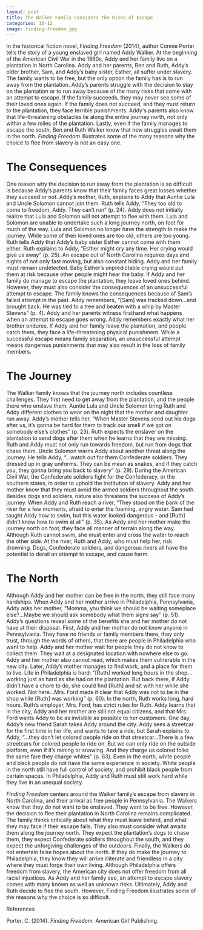 ```yaml
---
layout: post
title: The Walker Family Considers the Risks of Escape
categories: 10-12
image: finding-freedom.jpg
---
```

In the historical fiction novel, _Finding Freedom_ (2014), author Connie Porter tells the story of a young enslaved girl named Addy Walker. At the beginning of the American Civil War in the 1860s, Addy and her family live on a plantation in North Carolina. Addy and her parents, Ben and Ruth, Addy’s older brother, Sam, and Addy’s baby sister, Esther, all suffer under slavery. The family wants to be free, but the only option the family has is to run away from the plantation. Addy’s parents struggle with the decision to stay on the plantation or to run away because of the many risks that come with an attempt to escape. If the family succeeds, they may never see some of their loved ones again. If the family does not succeed, and they must return to the plantation, they face terrible punishments. Addy's parents also know that life-threatening obstacles lie along the entire journey north, not only within a few miles of the plantation. Lastly, even if the family manages to escape the south, Ben and Ruth Walker know that new struggles await them in the north. _Finding Freedom_ illustrates some of the many reasons why the choice to flee from slavery is not an easy one.

# The Consequences

One reason why the decision to run away from the plantation is so difficult is because Addy’s parents know that their family faces great losses whether they succeed or not. Addy’s mother, Ruth, explains to Addy that Auntie Lula and Uncle Solomon cannot join them. Ruth tells Addy, “They too old to come to freedom, Addy. They can’t run” (p. 24). Addy does not initially realize that Lula and Solomon will not attempt to flee with them. Lula and Solomon are unable to undertake such a long journey north, on foot for much of the way. Lula and Solomon no longer have the strength to make the journey. While some of their loved ones are too old, others are too young. Ruth tells Addy that Addy’s baby sister Esther cannot come with them either. Ruth explains to Addy, “Esther might cry any time. Her crying would give us away” (p. 25). An escape out of North Carolina requires days and nights of not only fast moving, but also constant hiding. Addy and her family must remain undetected. Baby Esther’s unpredictable crying would put them at risk because other people might hear the baby. If Addy and her family do manage to escape the plantation, they leave loved ones behind. However, they must also consider the consequences of an unsuccessful attempt to escape. The family knows the consequences because of Sam’s failed attempt in the past. Addy remembers, “[Sam] was tracked down…and brought back. He was tied to a tree and beaten with a whip by Master Stevens” (p. 4). Addy and her parents witness firsthand what happens when an attempt to escape goes wrong. Addy remembers exactly what her brother endures. If Addy and her family leave the plantation, and people catch them, they face a life-threatening physical punishment. While a successful escape means family separation, an unsuccessful attempt means dangerous punishments that may also result in the loss of family members.

# The Journey

The Walker family knows that the journey north includes countless challenges. They first need to get away from the plantation, and the people there who enslave them. Auntie Lula and Uncle Solomon bring Ruth and Addy different clothes to wear on the night that the mother and daughter run away. Addy’s mother tells her, “When Master Stevens send out his dogs after us, it’s gonna be hard for them to track our smell if we got on somebody else’s clothes” (p. 23). Ruth expects the enslaver on the plantation to send dogs after them when he learns that they are missing. Ruth and Addy must not only run towards freedom, but run from dogs that chase them. Uncle Solomon warns Addy about another threat along the journey. He tells Addy, “...watch out for them Confederate soldiers. They dressed up in gray uniforms. They can be mean as snakes, and if they catch you, they gonna bring you back to slavery” (p. 29). During the American Civil War, the Confederate soldiers fight for the Confederacy, or the southern states, in order to uphold the institution of slavery. Addy and her mother know that they must avoid the armed soldiers throughout the south. Besides dogs and soldiers, nature also threatens the success of Addy’s journey. When Addy and Ruth reach a river, “They stood on the bank of the river for a few moments, afraid to enter the foaming, angry water. Sam had taught Addy how to swim, but this water looked dangerous - and [Ruth] didn’t know how to swim at all” (p. 35). As Addy and her mother make the journey north on foot, they face all manner of terrain along the way. Although Ruth cannot swim, she must enter and cross the water to reach the other side. At the river, Ruth and Addy, who must help her, risk drowning. Dogs, Confederate soldiers, and dangerous rivers all have the potential to derail an attempt to escape, and cause harm.

# The North

Although Addy and her mother can be free in the north, they still face many hardships. When Addy and her mother arrive in Philadelphia, Pennsylvania, Addy asks her mother, “Momma, you think we should be waiting someplace else?...Maybe we should ask somebody what them signs say” (p. 51). Addy’s questions reveal some of the benefits she and her mother do not have at their disposal. First, Addy and her mother do not know anyone in Pennsylvania. They have no friends or family members there, they only trust, through the words of others, that there are people in Philadelphia who want to help. Addy and her mother wait for people they do not know to collect them. They wait at a designated location with nowhere else to go. Addy and her mother also cannot read, which makes them vulnerable in the new city. Later, Addy’s mother manages to find work, and a place for them to live. Life in Philadelphia is hard: “[Ruth] worked long hours in the shop…working just as hard as she had on the plantation. But back there, if Addy didn’t have a chore to do, she could find [Ruth] and sit with her while she worked. Not here…Mrs. Ford made it clear that Addy was not to be in the shop while [Ruth] was working” (p. 60). In the north, Ruth works long, hard hours. Ruth’s employer, Mrs. Ford, has strict rules for Ruth. Addy learns that in the city, Addy and her mother are still not equal citizens, and that Mrs. Ford wants Addy to be as invisible as possible to her customers. One day, Addy’s new friend Sarah takes Addy around the city. Addy sees a streetcar for the first time in her life, and wants to take a ride, but Sarah explains to Addy, “...they don’t let colored people ride on that streetcar…There is a few streetcars for colored people to ride on. But we can only ride on the outside platform, even if it’s raining or snowing. And they charge us colored folks the same fare they charge whites” (p. 63). Even in the north, white people and black people do not have the same experience in society. White people in the north still have full control of society, and prohibit black people from certain spaces. In Philadelphia, Addy and Ruth must still work hard while they live in an unequal society.

_Finding Freedom_ centers around the Walker family’s escape from slavery in North Carolina, and their arrival as free people in Pennsylvania. The Walkers know that they do not want to be enslaved. They want to be free. However, the decision to flee their plantation in North Carolina remains complicated. The family thinks critically about what they must leave behind, and what they may face if their escape fails. They also must consider what awaits them along the journey north. They expect the plantation’s dogs to chase them, they expect Confederate soldiers throughout the south, and they expect the unforgiving challenges of the outdoors. Finally, the Walkers do not entertain false hopes about the north. If they do make the journey to Philadelphia, they know they will arrive illiterate and friendless in a city where they must forge their own living. Although Philadelphia offers freedom from slavery, the American city does not offer freedom from all racial injustices. As Addy and her family see, an attempt to escape slavery comes with many known as well as unknown risks. Ultimately, Addy and Ruth decide to flee the south. However, Finding Freedom illustrates some of the reasons why the choice is so difficult.

References

Porter, C. (2014). _Finding Freedom._ American Girl Publishing.

